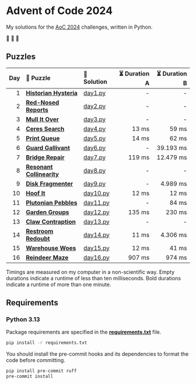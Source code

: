 # Advent of Code 2024

My solutions for the [AoC 2024](https://adventofcode.com/2024) challenges, written in Python.

🎄 🎄 🎄

## Puzzles

| Day | 🧩 Puzzle                                                        | 🐍 Solution              | ⏳ Duration A | ⏳ Duration B |
| --: | :--------------------------------------------------------------- | :----------------------- | ------------: | ------------: |
|   1 | **[Historian Hysteria](https://adventofcode.com/2024/day/1)**    | [day1.py](src/day1.py)   |             - |             - |
|   2 | **[Red-Nosed Reports](https://adventofcode.com/2024/day/2)**     | [day2.py](src/day2.py)   |             - |             - |
|   3 | **[Mull It Over](https://adventofcode.com/2024/day/3)**          | [day3.py](src/day3.py)   |             - |             - |
|   4 | **[Ceres Search](https://adventofcode.com/2024/day/4)**          | [day4.py](src/day4.py)   |         13 ms |         59 ms |
|   5 | **[Print Queue](https://adventofcode.com/2024/day/5)**           | [day5.py](src/day5.py)   |         14 ms |         62 ms |
|   6 | **[Guard Gallivant](https://adventofcode.com/2024/day/6)**       | [day6.py](src/day6.py)   |             - |     39.193 ms |
|   7 | **[Bridge Repair](https://adventofcode.com/2024/day/7)**         | [day7.py](src/day7.py)   |        119 ms |     12.479 ms |
|   8 | **[Resonant Collinearity](https://adventofcode.com/2024/day/8)** | [day8.py](src/day8.py)   |             - |             - |
|   9 | **[Disk Fragmenter](https://adventofcode.com/2024/day/9)**       | [day9.py](src/day9.py)   |             - |      4.989 ms |
|  10 | **[Hoof It](https://adventofcode.com/2024/day/10)**              | [day10.py](src/day10.py) |         12 ms |         12 ms |
|  11 | **[Plutonian Pebbles](https://adventofcode.com/2024/day/11)**    | [day11.py](src/day11.py) |             - |         84 ms |
|  12 | **[Garden Groups](https://adventofcode.com/2024/day/12)**        | [day12.py](src/day12.py) |        135 ms |        230 ms |
|  13 | **[Claw Contraption](https://adventofcode.com/2024/day/13)**     | [day13.py](src/day13.py) |             - |             - |
|  14 | **[Restroom Redoubt](https://adventofcode.com/2024/day/14)**     | [day14.py](src/day14.py) |         11 ms |      4.306 ms |
|  15 | **[Warehouse Woes](https://adventofcode.com/2024/day/15)**       | [day15.py](src/day15.py) |         12 ms |         41 ms |
|  16 | **[Reindeer Maze](https://adventofcode.com/2024/day/16)**        | [day16.py](src/day16.py) |        907 ms |        974 ms |

Timings are measured on my computer in a non-scientific way.
Empty durations indicate a runtime of less than ten milliseconds.
Bold durations indicate a runtime of more than one minute.

## Requirements

### Python 3.13

Package requirements are specified in the **[requirements.txt](requirements.txt)** file.

```sh
pip install -r requirements.txt
```

You should install the pre-commit hooks and its dependencies to format the code before committing.

```sh
pip install pre-commit ruff
pre-commit install
```
